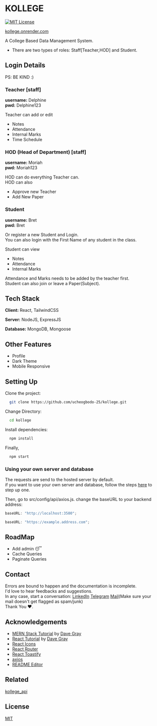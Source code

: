 # KOLLEGE

[![MIT License](https://img.shields.io/badge/License-MIT-green.svg)](https://choosealicense.com/licenses/mit/)

[kollege.onrender.com](https://Kollege.onrender.com)

A College Based Data Management System.

- There are two types of roles: Staff[Teacher,HOD] and Student.

## Login Details

PS: BE KIND :)

### Teacher [staff]

**username:** Delphine  
**pwd:** Delphine123

Teacher can add or edit

- Notes
- Attendance
- Internal Marks
- Time Schedule

### HOD (Head of Department) [staff]

**username:** Moriah  
**pwd:** Moriah123

HOD can do everything Teacher can.  
HOD can also

- Approve new Teacher
- Add New Paper

### Student

**username:** Bret  
**pwd:** Bret

Or register a new Student and Login.  
You can also login with the First Name of any student in the class.

Student can view

- Notes
- Attendance
- Internal Marks

Attendance and Marks needs to be added by the teacher first.  
Student can also join or leave a Paper(Subject).

## Tech Stack

**Client:** React, TailwindCSS

**Server:** NodeJS, ExpressJS

**Database:** MongoDB, Mongoose

## Other Features

- Profile
- Dark Theme
- Mobile Responsive

## Setting Up

Clone the project:

```bash
  git clone https://github.com/ucheogbodo-25/kollege.git
```

Change Directory:

```bash
  cd kollege
```

Install dependencies:

```bash
  npm install
```

Finally,

```bash
  npm start
```

### Using your own server and database

The requests are send to the hosted server by default.  
if you want to use your own server and database, follow the steps [here](https://github.com/ucheogbodo-25/Kollege_api#readme) to step up one.

Then, go to src/config/api/axios.js. change the baseURL to your backend address:

```javascript
baseURL: "http://localhost:3500";
```

```javascript
baseURL: "https://example.address.com";
```

## RoadMap

- Add admin 😴
- Cache Queries
- Paginate Queries

## Contact

Errors are bound to happen and the documentation is incomplete.  
I'd love to hear feedbacks and suggestions.  
In any case, start a conversation: [LinkedIn](https://www.linkedin.com/in/OgbodoCyril) [Telegram](https://tttttt.me/LazySage01) [Mail](mailto:ucheogbodo25@gmail.com)(Make sure your mail doesn't get flagged as spam/junk)  
Thank You ❤️.

## Acknowledgements

- [MERN Stack Tutorial](https://www.youtube.com/watch?v=CvCiNeLnZ00&pp=ygUOZGF2ZSBncmF5IGZ1bGw%3D) by [Dave Gray](https://github.com/gitdagray)
- [React Tutorial](https://www.youtube.com/watch?v=RVFAyFWO4go&pp=ygUOZGF2ZSBncmF5IGZ1bGw%3D) by [Dave Gray](https://github.com/gitdagray)
- [React Icons](https://react-icons.github.io/react-icons/search)
- [React Router](https://reactrouter.com/en/main)
- [React Toastify](https://fkhadra.github.io/react-toastify/introduction)
- [axios](https://axios-http.com/)
- [README Editor](readme.so)

## Related

[kollege_api](https://github.com/UCHEOGBODO-25/Kollege_api)

## License

[MIT](https://choosealicense.com/licenses/mit/)

